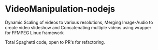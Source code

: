 # VideoManipulation-nodejs
Dynamic Scaling of videos to various resolutions, Merging Image-Audio to create video slideshow and Concatenating multiple videos using wrapper for FFMPEG Linux framework

Total Spaghetti code, open to PR's for refactoring.
